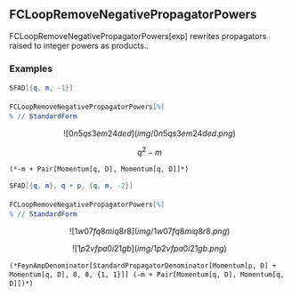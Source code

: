 ##  FCLoopRemoveNegativePropagatorPowers 

FCLoopRemoveNegativePropagatorPowers[exp] rewrites propagators raised to integer powers as products..

###  Examples 

```mathematica
SFAD[{q, m, -1}] 
 
FCLoopRemoveNegativePropagatorPowers[%]
% // StandardForm
```

$$![0n5qs3em24ded](img/0n5qs3em24ded.png)$$

$$q^2-m$$

```
(*-m + Pair[Momentum[q, D], Momentum[q, D]]*)
```

```mathematica
SFAD[{q, m}, q + p, {q, m, -2}] 
 
FCLoopRemoveNegativePropagatorPowers[%]
% // StandardForm

```

$$![1w07fq8miq8r8](img/1w07fq8miq8r8.png)$$

$$![1p2vfpa0i21gb](img/1p2vfpa0i21gb.png)$$

```
(*FeynAmpDenominator[StandardPropagatorDenominator[Momentum[p, D] + Momentum[q, D], 0, 0, {1, 1}]] (-m + Pair[Momentum[q, D], Momentum[q, D]])*)
```